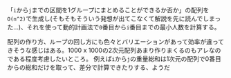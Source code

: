 「`i`から`j`までの区間を1グループにまとめることができるか否か」の配列を`O(n^2)`で生成し(そもそもそういう発想が出てこなくて解説を先に読んでしまった…)、それを使って動的計画法で`0`番目から`i`番目までの最小人数を計算する。

配列の作り方、ループの回し方にも色々とバリエーションがあって効率が違ってきそうな感じはある。1000 x 1000の2次元配列あまり作りまくるのもアレなのである程度考慮したいところ。
例えば`i`から`j`の重量総和は1次元の配列で0番目からの総和だけを取って、差分で計算できたりする、ようだ
